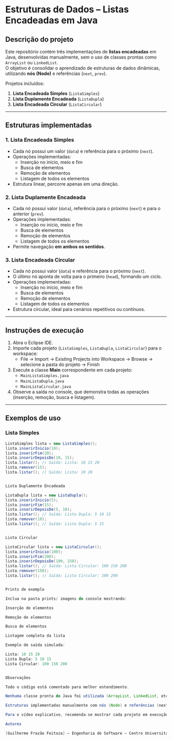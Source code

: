 # Estruturas de Dados – Listas Encadeadas em Java

## Descrição do projeto
Este repositório contém três implementações de **listas encadeadas** em Java, desenvolvidas manualmente, sem o uso de classes prontas como `ArrayList` ou `LinkedList`.  
O objetivo é consolidar o aprendizado de estruturas de dados dinâmicas, utilizando **nós (Node)** e referências (`next`, `prev`).

Projetos incluídos:

1. **Lista Encadeada Simples** (`ListaSimples`)
2. **Lista Duplamente Encadeada** (`ListaDupla`)
3. **Lista Encadeada Circular** (`ListaCircular`)

---

## Estruturas implementadas

### 1. Lista Encadeada Simples
- Cada nó possui um valor (`data`) e referência para o próximo (`next`).
- Operações implementadas:
  - Inserção no início, meio e fim
  - Busca de elementos
  - Remoção de elementos
  - Listagem de todos os elementos
- Estrutura linear, percorre apenas em uma direção.

### 2. Lista Duplamente Encadeada
- Cada nó possui valor (`data`), referência para o próximo (`next`) e para o anterior (`prev`).
- Operações implementadas:
  - Inserção no início, meio e fim
  - Busca de elementos
  - Remoção de elementos
  - Listagem de todos os elementos
- Permite navegação **em ambos os sentidos**.

### 3. Lista Encadeada Circular
- Cada nó possui valor (`data`) e referência para o próximo (`next`).
- O último nó aponta de volta para o primeiro (`head`), formando um ciclo.
- Operações implementadas:
  - Inserção no início, meio e fim
  - Busca de elementos
  - Remoção de elementos
  - Listagem de todos os elementos
- Estrutura circular, ideal para cenários repetitivos ou contínuos.

---

## Instruções de execução

1. Abra o Eclipse IDE.  
2. Importe cada projeto (`ListaSimples`, `ListaDupla`, `ListaCircular`) para o workspace:  
   - File → Import → Existing Projects into Workspace → Browse → selecione a pasta do projeto → Finish  
3. Execute a classe **Main** correspondente em cada projeto:  
   - `MainListaSimples.java`  
   - `MainListaDupla.java`  
   - `MainListaCircular.java`  
4. Observe a saída no console, que demonstra todas as operações (inserção, remoção, busca e listagem).

---

## Exemplos de uso

### Lista Simples
```java
ListaSimples lista = new ListaSimples();
lista.inserirInicio(10);
lista.inserirFim(20);
lista.inserirDepoisDe(10, 15);
lista.listar(); // Saída: Lista: 10 15 20
lista.remover(15);
lista.listar(); // Saída: Lista: 10 20


Lista Duplamente Encadeada

ListaDupla lista = new ListaDupla();
lista.inserirInicio(5);
lista.inserirFim(15);
lista.inserirDepoisDe(5, 10);
lista.listar(); // Saída: Lista Dupla: 5 10 15
lista.remover(10);
lista.listar(); // Saída: Lista Dupla: 5 15


Lista Circular

ListaCircular lista = new ListaCircular();
lista.inserirInicio(100);
lista.inserirFim(200);
lista.inserirDepoisDe(100, 150);
lista.listar(); // Saída: Lista Circular: 100 150 200
lista.remover(150);
lista.listar(); // Saída: Lista Circular: 100 200


Prints de exemplo

Inclua na pasta prints/ imagens do console mostrando:

Inserção de elementos

Remoção de elementos

Busca de elementos

Listagem completa da lista

Exemplo de saída simulada:

Lista: 10 15 20
Lista Dupla: 5 10 15
Lista Circular: 100 150 200


Observações

Todo o código está comentado para melhor entendimento.

Nenhuma classe pronta do Java foi utilizada (ArrayList, LinkedList, etc.).

Estruturas implementadas manualmente com nós (Node) e referências (next, prev).

Para o vídeo explicativo, recomenda-se mostrar cada projeto em execução no Eclipse, destacando as diferenças entre as listas.

Autores

[Guilherme Frazão Feitoza] – Engenharia de Software – Centro Universitário Santo Agostinho
